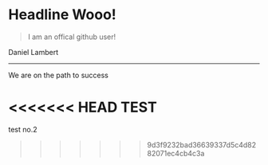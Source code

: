 # Headline Wooo!
> I am an offical github user!

Daniel Lambert
***
We are on the path to success 

<<<<<<< HEAD
TEST
=======
test no.2 
>>>>>>> 9d3f9232bad36639337d5c4d8282071ec4cb4c3a
